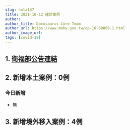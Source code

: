 ```yaml
---
slug: hola137
title: 2021-10-12 確診案例
author: 
author_title: Docusaurus Core Team
author_url: https://www.mohw.gov.tw/cp-16-60809-1.html
author_image_url: 
tags: [covid-19]
---
```


## 1. [衛福部公告連結](https://www.cdc.gov.tw/Bulletin/Detail/iveUqZ5Mcx3dUTV9WlaFJQ?typeid=9)

## 2. 新增本土案例：0例

### 今日新增
* 無

## 3. 新增境外移入案例：4例
